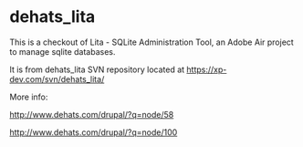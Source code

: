 # dehats_lita


This is a checkout of Lita - SQLite Administration Tool, an Adobe Air project to manage sqlite databases. 

It is from dehats_lita SVN repository located at
https://xp-dev.com/svn/dehats_lita/

More info:

http://www.dehats.com/drupal/?q=node/58

http://www.dehats.com/drupal/?q=node/100
